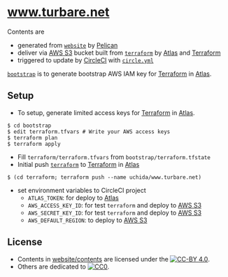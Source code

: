 # www.turbare.net

Contents are

- generated from [`website`](./website) by [Pelican](http://getpelican.com)
- deliver via [AWS S3](https://aws.amazon.com/s3/) bucket built from [`terraform`](terraform) by [Atlas](https://atlas.hashicorp.com) and [Terraform](https://terraform.io)
- triggered to update by [CircleCI](https://circleci.com) with [`circle.yml`](./circle.yml)

[`bootstrap`](./bootstrap) is to generate bootstrap AWS IAM key for [Terraform](https://terraform.io) in [Atlas](https://atlas.hashicorp).

## Setup

- To setup, generate limited access keys for
[Terraform](https://terraform.io) in [Atlas](https://atlas.hashicorp.com).
```console
$ cd bootstrap
$ edit terraform.tfvars # Write your AWS access keys
$ terraform plan
$ terraform apply
```
- Fill `terraform/terraform.tfvars` from `bootstrap/terraform.tfstate`
- Initial push [`terraform`](./terraform) to [Terraform](https://terraform.io) in [Atlas](https://atlas.hashicorp.com)
```
$ (cd terraform; terraform push --name uchida/www.turbare.net)
```
- set environment variables to CircleCI project
  - `ATLAS_TOKEN`: for deploy to [Atlas](https://atlas.hashicorp.com)
  - `AWS_ACCESS_KEY_ID`: for test `terraform` and deploy to [AWS S3](https://aws.amazon.com/s3/)
  - `AWS_SECRET_KEY_ID`: for test `terraform` and deploy to [AWS S3](https://aws.amazon.com/s3/)
  - `AWS_DEFAULT_REGION`: to deploy to [AWS S3](https://aws.amazon.com/s3/)

## License

- Contents in [website/contents](./website/contents) are licensed
under the [![CC-BY 4.0](https://i.creativecommons.org/l/by/4.0/80x15.png "CC-BY-4.0")](http://creativecommons.org/licenses/by/4.0/).
- Others are dedicated to [![CC0](http://i.creativecommons.org/p/zero/1.0/80x15.png "CC0")](https://creativecommons.org/publicdomain/zero/1.0/).
